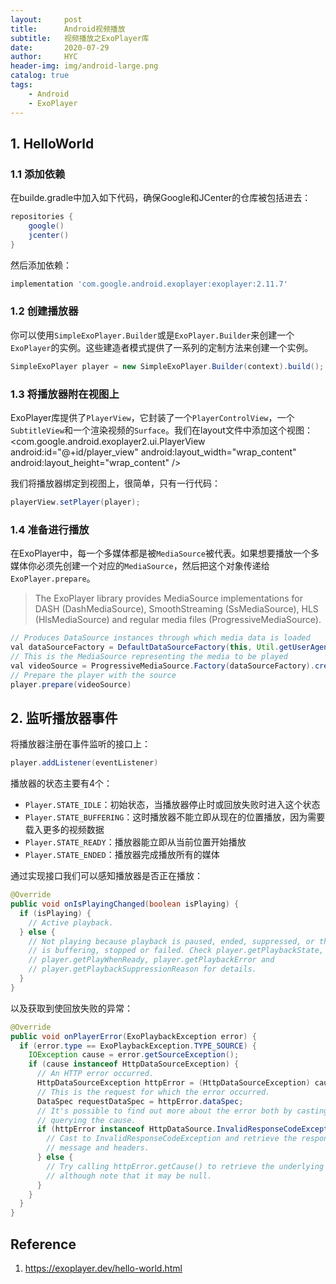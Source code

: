 ```yaml
---
layout:     post
title:      Android视频播放
subtitle:   视频播放之ExoPlayer库
date:       2020-07-29
author:     HYC
header-img: img/android-large.png
catalog: true
tags:
    - Android
    - ExoPlayer
---
```


## 1. HelloWorld
### 1.1 添加依赖
在builde.gradle中加入如下代码，确保Google和JCenter的仓库被包括进去：
``` groovy
repositories {
    google()
    jcenter()
}
```
然后添加依赖：
``` groovy
implementation 'com.google.android.exoplayer:exoplayer:2.11.7'
```

### 1.2 创建播放器
你可以使用`SimpleExoPlayer.Builder`或是`ExoPlayer.Builder`来创建一个`ExoPlayer`的实例。这些建造者模式提供了一系列的定制方法来创建一个实例。
``` java
SimpleExoPlayer player = new SimpleExoPlayer.Builder(context).build();
```

### 1.3 将播放器附在视图上
ExoPlayer库提供了`PlayerView`，它封装了一个`PlayerControlView`，一个`SubtitleView`和一个渲染视频的`Surface`。我们在layout文件中添加这个视图：
<com.google.android.exoplayer2.ui.PlayerView
    android:id="@+id/player_view"
    android:layout_width="wrap_content"
    android:layout_height="wrap_content" />

我们将播放器绑定到视图上，很简单，只有一行代码：
``` java
playerView.setPlayer(player);
```

### 1.4 准备进行播放
在ExoPlayer中，每一个多媒体都是被`MediaSource`被代表。如果想要播放一个多媒体你必须先创建一个对应的`MediaSource`，然后把这个对象传递给`ExoPlayer.prepare`。

> The ExoPlayer library provides MediaSource implementations for DASH (DashMediaSource), SmoothStreaming (SsMediaSource), HLS (HlsMediaSource) and regular media files (ProgressiveMediaSource). 
``` java
// Produces DataSource instances through which media data is loaded
val dataSourceFactory = DefaultDataSourceFactory(this, Util.getUserAgent(this, "My App"))
// This is the MediaSource representing the media to be played
val videoSource = ProgressiveMediaSource.Factory(dataSourceFactory).createMediaSource(mp4VideoUri)
// Prepare the player with the source
player.prepare(videoSource)
```

## 2. 监听播放器事件
将播放器注册在事件监听的接口上：
``` java
player.addListener(eventListener)
```

播放器的状态主要有4个：
- `Player.STATE_IDLE`：初始状态，当播放器停止时或回放失败时进入这个状态
- `Player.STATE_BUFFERING`：这时播放器不能立即从现在的位置播放，因为需要载入更多的视频数据
- `Player.STATE_READY`：播放器能立即从当前位置开始播放
- `Player.STATE_ENDED`：播放器完成播放所有的媒体

通过实现接口我们可以感知播放器是否正在播放：
``` java
@Override
public void onIsPlayingChanged(boolean isPlaying) {
  if (isPlaying) {
    // Active playback.
  } else {
    // Not playing because playback is paused, ended, suppressed, or the player
    // is buffering, stopped or failed. Check player.getPlaybackState,
    // player.getPlayWhenReady, player.getPlaybackError and
    // player.getPlaybackSuppressionReason for details.
  }
}
```

以及获取到使回放失败的异常：
``` java
@Override
public void onPlayerError(ExoPlaybackException error) {
  if (error.type == ExoPlaybackException.TYPE_SOURCE) {
    IOException cause = error.getSourceException();
    if (cause instanceof HttpDataSourceException) {
      // An HTTP error occurred.
      HttpDataSourceException httpError = (HttpDataSourceException) cause;
      // This is the request for which the error occurred.
      DataSpec requestDataSpec = httpError.dataSpec;
      // It's possible to find out more about the error both by casting and by
      // querying the cause.
      if (httpError instanceof HttpDataSource.InvalidResponseCodeException) {
        // Cast to InvalidResponseCodeException and retrieve the response code,
        // message and headers.
      } else {
        // Try calling httpError.getCause() to retrieve the underlying cause,
        // although note that it may be null.
      }
    }
  }
}
```

## Reference
1. https://exoplayer.dev/hello-world.html
